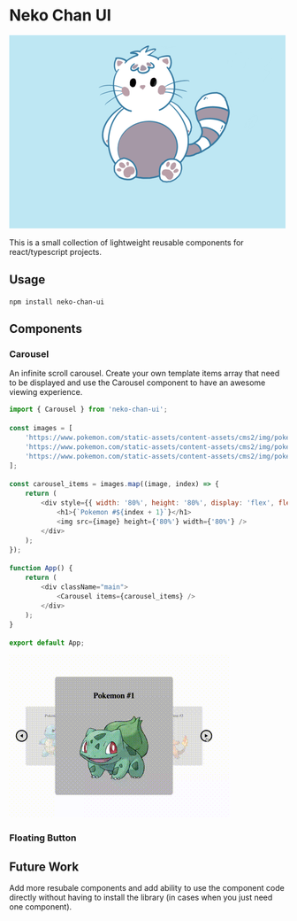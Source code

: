 # Neko Chan UI

![Neko Chan UI Logo](/src/assets/Neko_Chan.png 'Neko Chan UI Logo')

This is a small collection of lightweight reusable components for react/typescript projects.

## Usage

`npm install neko-chan-ui`

## Components

### Carousel

An infinite scroll carousel. Create your own template items array that need to be displayed and use the Carousel component to have an awesome viewing experience.

```javascript
import { Carousel } from 'neko-chan-ui';

const images = [
    'https://www.pokemon.com/static-assets/content-assets/cms2/img/pokedex/full/001.png',
    'https://www.pokemon.com/static-assets/content-assets/cms2/img/pokedex/full/004.png',
    'https://www.pokemon.com/static-assets/content-assets/cms2/img/pokedex/full/007.png'
];

const carousel_items = images.map((image, index) => {
    return (
        <div style={{ width: '80%', height: '80%', display: 'flex', flexDirection: 'column', gap: '20px', alignItems: 'center', justifyContent: 'center' }}>
            <h1>{`Pokemon #${index + 1}`}</h1>
            <img src={image} height={'80%'} width={'80%'} />
        </div>
    );
});

function App() {
    return (
        <div className="main">
            <Carousel items={carousel_items} />
        </div>
    );
}

export default App;
```

![Carousel Demo](/src/assets/carousel.gif 'Carousel Demo')

### Floating Button

## Future Work

Add more resubale components and add ability to use the component code directly without having to install the library (in cases when you just need one component).
